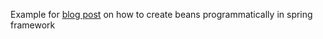 Example for [blog post](https://blog.pchudzik.com/201705/dynamic-beans/) on how to create beans programmatically in spring framework
